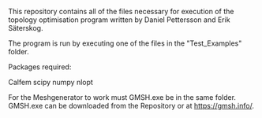 This repository contains all of the files necessary for execution of the topology optimisation program written by Daniel Pettersson and Erik Säterskog.

The program is run by executing one of the files in the "Test_Examples" folder.


Packages required:

Calfem
scipy
numpy
nlopt

For the Meshgenerator to work must GMSH.exe be in the same folder. GMSH.exe can be downloaded from the Repository or at https://gmsh.info/.




